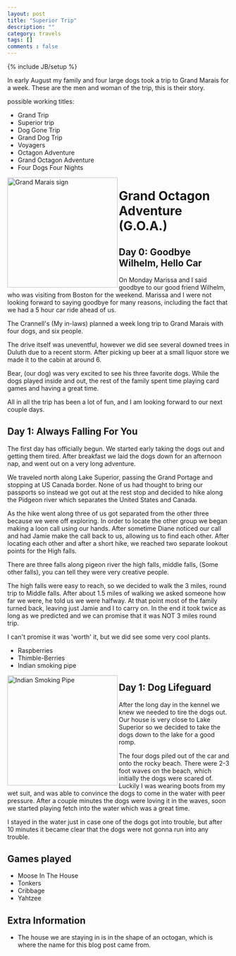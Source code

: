 ```yaml
---
layout: post
title: "Superior Trip"
description: ""
category: travels
tags: []
comments : false
---
```

{% include JB/setup %}

In early August my family and four large dogs took a trip to Grand Marais for a week. These are the men and woman of the trip,  this is their story. 


possible working titles:

* Grand Trip
* Superior trip
* Dog Gone Trip
* Grand Dog Trip
* Voyagers
* Octagon Adventure
* Grand Octagon Adventure
* Four Dogs Four Nights

<img src="{{site.url}}/images/travels/superior/GrandMarais.jpg" alt="Grand Marais sign" style="width: 250px;" align="left"/>


# Grand Octagon Adventure (G.O.A.)

## Day 0: Goodbye Wilhelm, Hello Car

On Monday Marissa and I said goodbye to our good friend Wilhelm,  who was visiting from Boston for the weekend. Marissa and I were not looking forward to saying goodbye for many reasons, including the fact that we had a 5 hour car ride ahead of us. 

The Crannell's (My in-laws) planned a week long trip to Grand Marais with four dogs, and six people.  

The drive itself was uneventful,  however we did see several downed trees in Duluth due to a recent storm.  After picking up beer at a small liquor store we made it to the cabin at around 6. 

Bear,  (our dog)  was very excited to see his three  favorite dogs.  While the dogs played inside and out,  the rest of the family spent time playing card games and having a great time. 

All in all the trip has been a lot of fun,  and I am looking forward to our next couple days. 

## Day 1: Always Falling For You

The first day has officially begun.  We started early taking the dogs out and getting them tired. After breakfast  we laid the dogs down for an afternoon nap, and went out on a very long adventure. 

We traveled north along Lake Superior, passing the Grand Portage and stopping at US Canada border. None of us had thought to bring our passports so instead we got out at the rest stop and decided to hike along the Pidgeon river which separates the United States and Canada.  

As the hike went along three of us got separated from the other three because we were off exploring. In order to locate the other group we began making a loon call using our hands.  After sometime Diane noticed our call and had Jamie make the call back to us, allowing us to find each other.  After locating each other and after a short hike,  we reached two separate lookout points for the High falls. 

There are three falls along pigeon river the high falls,  middle falls,  (Some other falls), you can tell they were very creative people.

The high falls were easy to reach, so we decided to walk the 3 miles,  round trip to Middle falls. After about 1.5 miles of walking we asked someone how far we were,  he told us we were halfway.  At that point most of the family turned back, leaving just Jamie and I to carry on.  In the end it took twice as long as we predicted and we can promise that it was NOT 3 miles round trip. 

I can't promise it was 'worth' it, but we did  see some very cool plants.

* Raspberries
* Thimble-Berries
* Indian smoking pipe

<img src="{{site.url}}/images/travels/superior/Plant.jpg" alt="Indian Smoking Pipe " style="width: 250px;" align="left"/>

## Day 1:  Dog Lifeguard 

After the long day in the kennel we knew we needed to tire the dogs out.  Our house is very close to Lake Superior so we decided to take the dogs down to the lake for a good romp.  

The four dogs piled out of the car and onto the rocky beach. There were 2-3 foot waves on the beach,  which initially the dogs were scared of.  Luckily I was wearing boots from my wet suit, and was able to convince the dogs to come in the water with peer pressure. After a couple minutes the dogs were loving it in the waves,  soon we started playing fetch into the water which was a great time. 

I stayed in the water just in case one of the dogs got into trouble, but after 10 minutes it became clear that the dogs were not gonna run into any trouble. 

## Games played 

* Moose In The House
* Tonkers
* Cribbage
* Yahtzee 

## Extra Information 

* The house we are staying in is in the shape of an octogan, which is where the name for this blog post came from. 

